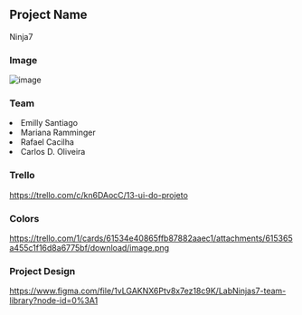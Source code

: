 ## Project Name
Ninja7

### Image
![image](https://user-images.githubusercontent.com/70452464/135162642-3f4a27c1-00ed-4ca3-85db-c2e189952810.png)

### Team
<li>Emilly Santiago</li>
<li>Mariana Ramminger</li>
<li>Rafael Cacilha</li>
<li>Carlos D. Oliveira</li>

### Trello
https://trello.com/c/kn6DAocC/13-ui-do-projeto

### Colors
https://trello.com/1/cards/61534e40865ffb87882aaec1/attachments/615365a455c1f16d8a6775bf/download/image.png

### Project Design

https://www.figma.com/file/1vLGAKNX6Ptv8x7ez18c9K/LabNinjas7-team-library?node-id=0%3A1
